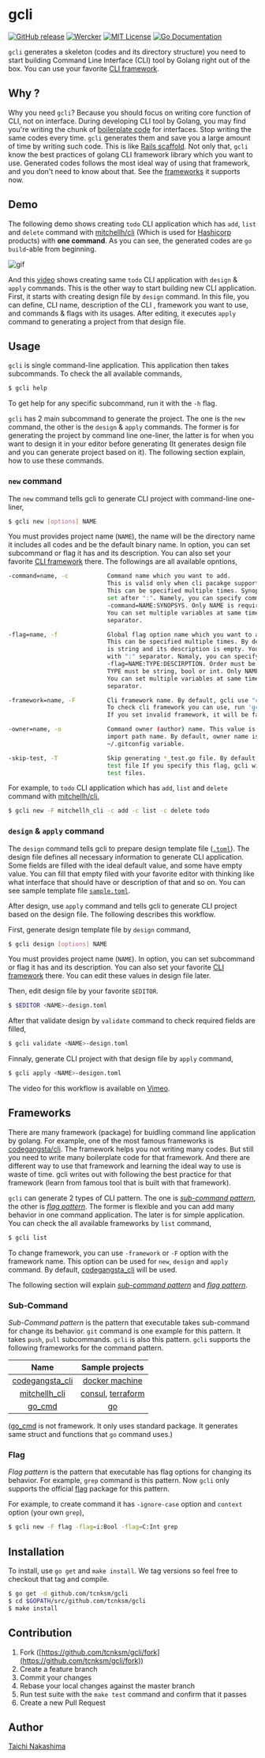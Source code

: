 gcli
====

[![GitHub release](http://img.shields.io/github/release/tcnksm/gcli.svg?style=flat-square)][release]
[![Wercker](http://img.shields.io/wercker/ci/5587a34baf7de9c51b02e04b.svg?style=flat-square)][wercker]
[![MIT License](http://img.shields.io/badge/license-MIT-blue.svg?style=flat-square)][license]
[![Go Documentation](http://img.shields.io/badge/go-documentation-blue.svg?style=flat-square)][godocs]

[release]: https://github.com/tcnksm/gcli/releases
[wercker]: https://app.wercker.com/#applications/5587a34baf7de9c51b02e04b
[license]: https://github.com/tcnksm/gcli/blob/master/LICENSE
[godocs]: http://godoc.org/github.com/tcnksm/gcli

`gcli` generates a skeleton (codes and its directory structure) you need to start building Command Line Interface (CLI) tool by Golang right out of the box. You can use your favorite [CLI framework](#frameworks).

## Why ?

Why you need `gcli`? Because you should focus on writing core function of CLI, not on interface. During developing CLI tool by Golang, you may find you're writing the chunk of [boilerplate code](https://en.wikipedia.org/wiki/Boilerplate_code) for interfaces. Stop writing the same codes every time. `gcli` generates them and save you a large amount of time by writing such code. This is like [Rails scaffold](http://guides.rubyonrails.org/command_line.html#rails-generate). Not only that, `gcli` know the best practices of golang CLI framework library which you want to use. Generated codes follows the most ideal way of using that framework, and you don't need to know about that. See the [frameworks](#frameworks) it supports now. 

## Demo

The following demo shows creating `todo` CLI application which has `add`, `list` and `delete` command with [mitchellh/cli](https://github.com/mitchellh/cli) (Which is used for [Hashicorp](https://hashicorp.com/) products) with **one command**. As you can see, the generated codes are `go build`-able from beginning. 

![gif](/doc/gif/gcli-new.gif)

And this [video](https://vimeo.com/142134929) shows creating same `todo` CLI application with `design` & `apply` commands. This is the other way to start building new CLI application. First, it starts with creating design file by `design` command. In this file, you can define, CLI name, description of the CLI , framework you want to use, and commands & flags with its usages. After editing, it executes `apply` command to generating a project from that design file. 

## Usage

`gcli` is single command-line application. This application then takes subcommands. To check the all available commands,

```bash
$ gcli help
```

To get help for any specific subcommand, run it with the `-h` flag.

`gcli` has 2 main subcommand to generate the project. The one is the `new` command, the other is the `design` & `apply` commands. The former is for generating the project by command line one-liner, the latter is for when you want to design it in your editor before generating (It generates design file and you can generate project based on it). The following section explain, how to use these commands.

### `new` command

The `new` command tells gcli to generate CLI project with command-line one-liner,

```bash
$ gcli new [options] NAME
```
You must provides project name (`NAME`), the name will be the directory name it includes all codes and be the default binary name. In option, you can set subcommand or flag it has and its description. You can also set your favorite [CLI framework](#frameworks) there. The followings are all available opntions,

```bash
-command=name, -c           Command name which you want to add.
                            This is valid only when cli pacakge support commands.
                            This can be specified multiple times. Synopsis can be
                            set after ":". Namely, you can specify command by
                            -command=NAME:SYNOPSYS. Only NAME is required.
                            You can set multiple variables at same time with ","
                            separator.

-flag=name, -f              Global flag option name which you want to add.
                            This can be specified multiple times. By default, flag type
                            is string and its description is empty. You can set them,
                            with ":" separator. Namaly, you can specify flag by
                            -flag=NAME:TYPE:DESCIRPTION. Order must be flow  this and
                            TYPE must be string, bool or int. Only NAME is required.
                            You can set multiple variables at same time with ","
                            separator.

-framework=name, -F         Cli framework name. By default, gcli use "codegangsta/cli"
                            To check cli framework you can use, run 'gcli list'.
                            If you set invalid framework, it will be failed.

-owner=name, -o             Command owner (author) name. This value is also used for
                            import path name. By default, owner name is extracted from
                            ~/.gitconfig variable.

-skip-test, -T              Skip generating *_test.go file. By default, gcli generates
                            test file If you specify this flag, gcli will not generate
                            test files.
```

For example, to `todo` CLI application which has `add`, `list` and `delete` command with [mitchellh/cli](https://github.com/mitchellh/cli),

```bash
$ gcli new -F mitchellh_cli -c add -c list -c delete todo
```

### `design` & `apply` command

The `design` command tells gcli to prepare design template file ([`.toml`](https://github.com/toml-lang/toml)). The design file defines all necessary information to generate CLI application. Some fields are filled with the ideal default value, and some have empty value. You can fill that empty filed with your favorite editor with thinking like what interface that should have or description of that and so on. You can see sample template file [`sample.toml`](/sample.toml). 

After design, use `apply` command and tells gcli to generate CLI project based on the design file. The following describes this workflow. 

First, generate design template file by `design` command, 

```bash
$ gcli design [options] NAME
```
You must provides project name (`NAME`). In option, you can set subcommand or flag it has and its description. You can also set your favorite [CLI framework](#frameworks) there. You can edit these values in design file later. 

Then, edit design file by your favorite `$EDITOR`.

```bash
$ $EDITOR <NAME>-design.toml
```

After that validate design by `validate` command to check required fields are filled, 

```bash
$ gcli validate <NAME>-design.toml
```

Finnaly, generate CLI project with that design file by `apply` command, 

```bash
$ gcli apply <NAME>-desigon.toml
```

The video for this workflow is available on [Vimeo](https://vimeo.com/142134929). 

## Frameworks

There are many framework (package) for buidling command line application by golang. For example, one of the most famous frameworks is [codegangsta/cli](https://github.com/codegangsta/cli). The framework helps you not writing many codes. But still you need to write many boilerplate code for that framework. And there are different way to use that framework and learning the ideal way to use is waste of time. gcli writes out with following the best practice for that framework (learn from famous tool that is built with that framework). 

`gcli` can generate 2 types of CLI pattern. The one is [*sub-command pattern*](#sub-command), the other is [*flag pattern*](#flag). The former is flexible and you can add many behavior in one command application. The later is for simple application. You can check the all available frameworks by `list` command,

```bash
$ gcli list
```

To change framework, you can use `-framework` or `-F` option with the framework name. This option can be used for `new`, `design` and `apply` command. By default, [codegangsta_cli](https://github.com/codegangsta/cli) will be used. 

The following section will explain [*sub-command pattern*](#sub-command) and [*flag pattern*](#flag). 

### Sub-Command

*Sub-Command pattern* is the pattern that executable takes sub-command for change its behavior. `git` command is one example for this pattern. It takes `push`, `pull` subcommands. `gcli` is also this pattern. `gcli` supports the following frameworks for the command pattern.

|Name|Sample projects|
|:-:|:-:| 
|[codegangsta_cli](https://github.com/codegangsta/cli) | [docker machine](https://github.com/docker/machine) | 
|[mitchellh_cli](https://github.com/mitchellh/cli)| [consul](https://github.com/hashicorp/consul), [terraform](https://github.com/hashicorp/terraform)| 
|[go_cmd](https://github.com/golang/go/blob/master/src/cmd/go/main.go#L30#L51)| [go](https://golang.org/cmd/go/)| 

([go_cmd](https://github.com/golang/go/blob/master/src/cmd/go/main.go#L30#L51) is not framework. It only uses standard package. It generates same struct and functions that `go` command uses.)

### Flag

*Flag pattern* is the pattern that executable has flag options for changing its behavior. For example, `grep` command is this pattern. Now `gcli` only supports the official [flag](https://golang.org/pkg/flag/) package for this pattern.

For example, to create command it has `-ignore-case` option and `context` option (your own `grep`),

```bash
$ gcli new -F flag -flag=i:Bool -flag=C:Int grep
```

## Installation

To install, use `go get` and `make install`. We tag versions so feel free to checkout that tag and compile.

```bash
$ go get -d github.com/tcnksm/gcli
$ cd $GOPATH/src/github.com/tcnksm/gcli
$ make install 
```

## Contribution

1. Fork ([https://github.com/tcnksm/gcli/fork](https://github.com/tcnksm/gcli/fork))
1. Create a feature branch
1. Commit your changes
1. Rebase your local changes against the master branch
1. Run test suite with the `make test` command and confirm that it passes
1. Create a new Pull Request

## Author

[Taichi Nakashima](https://github.com/tcnksm)

